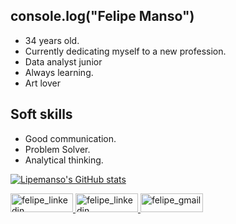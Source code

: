 ## console.log("Felipe Manso")

* 34 years old.
* Currently dedicating myself to a new profession.
* Data analyst junior
* Always learning.
* Art lover

## Soft skills

* Good communication.
* Problem Solver.
* Analytical thinking.


[![Lipemanso's GitHub stats](https://github-readme-stats.vercel.app/api?username=Lipemanso&show_icons=true&count_private=true&theme=tokyonight)](https://github.com/Lipemanso/github-readme-stats)



<a href="https://www.linkedin.com/in/lipemanso/" target="_blank">
  <img width="100" height="30" alt="felipe_linkedin" src="https://img.shields.io/badge/LinkedIn-0077B5?style=for-the-badge&logo=linkedin&logoColor=white" />
</a>
<a href="https://www.twitter.com/lipemansotdah/" target="_blank">
  <img width="100" height="30" alt="felipe_linkedin" src="https://img.shields.io/badge/Twitter-1DA1F2?style=for-the-badge&logo=twitter&logoColor=white" />
</a>
<a href="mailto:contatofemanso@gmail.com" target="_blank">
  <img width="100" height="30" alt="felipe_gmail" src="https://img.shields.io/badge/Gmail-D14836?style=for-the-badge&logo=gmail&logoColor=white" />
</a>

<!--
**Lipemanso/Lipemanso** is a ✨ _special_ ✨ repository because its `README.md` (this file) appears on your GitHub profile.

Here are some ideas to get you started:

- 🔭 I’m currently working on ...
- 🌱 I’m currently learning ...
- 👯 I’m looking to collaborate on ...
- 🤔 I’m looking for help with ...
- 💬 Ask me about ...
- 📫 How to reach me: ...
- 😄 Pronouns: ...
- ⚡ Fun fact: ...
-->
